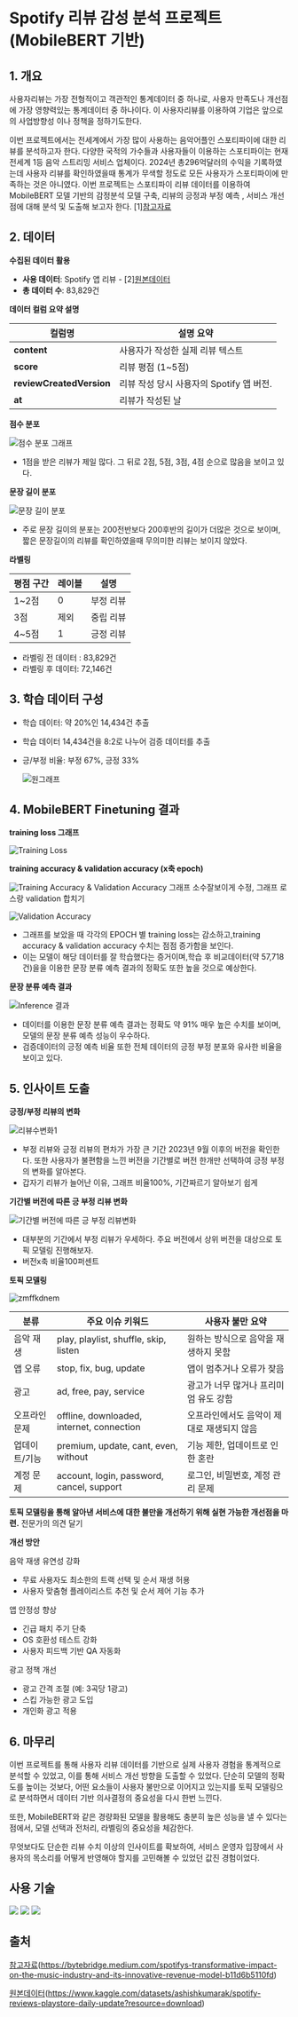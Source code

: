 #  Spotify 리뷰 감성 분석 프로젝트 (MobileBERT 기반)

## 1. 개요
사용자리뷰는 가장 전형적이고 객관적인 통계데이터 중 하나로, 사용자 만족도나 개선점에 가장 영향력있는 통계데이터 중 하나이다. 이 사용자리뷰를 이용하여 기업은  앞으로의 사업방향성 이나 정책을 정하기도한다. 

이번 프로젝트에서는 전세계에서 가장 많이 사용하는 음악어플인 스포티파이에 대한 리뷰를 분석하고자 한다. 다양한 국적의 가수들과 사용자들이 이용하는 스포티파이는 현재 전세계 1등 음악 스트리밍 서비스 업체이다. 2024년 총296억달러의 수익을 기록하였는데 사용자 리뷰를 확인하였을때 통계가 무색할 정도로 모든 사용자가 스포티파이에 만족하는 것은 아니였다. 이번 프로젝트는 스포티파이 리뷰 데이터를 이용하여 MobileBERT 모델 기반의 감정분석 모델 구축, 리뷰의 긍정과 부정 예측 , 서비스 개선점에 대해 분석 및 도출해 보고자 한다. [1][참고자료](https://bytebridge.medium.com/spotifys-transformative-impact-on-the-music-industry-and-its-innovative-revenue-model-b11d6b5110fd)



## 2. 데이터

**수집된 데이터 활용**

- **사용 데이터**: Spotify 앱 리뷰 - [2][원본데이터](https://www.kaggle.com/datasets/ashishkumarak/spotify-reviews-playstore-daily-update?resource=download)
- **총 데이터 수**: 83,829건
  
**데이터 컬럼 요약 설명**

| 컬럼명                   | 설명 요약 |
|------------------------|-----------|
| **content**             | 사용자가 작성한 실제 리뷰 텍스트 |
| **score**               | 리뷰 평점 (1~5점) |
| **reviewCreatedVersion**| 리뷰 작성 당시 사용자의 Spotify 앱 버전. |
| **at**                  | 리뷰가 작성된 날  |


 
 **점수 분포**
 
![점수 분포 그래프](https://github.com/user-attachments/assets/febc97d0-f45d-48e9-899f-2cc4d8538921)
- 1점을 받은 리뷰가 제일 많다. 그 뒤로 2점, 5점, 3점, 4점 순으로 많음을 보이고 있다.
  
**문장 길이 분포**

![문장 길이 분포](https://github.com/user-attachments/assets/51091394-527f-4d96-a5c8-2c64578b8257)
- 주로 문장 길이의 분포는 200전반보다 200후반의 길이가 더많은 것으로 보이며, 짧은 문장길이의 리뷰를 확인하였을때 무의미한 리뷰는 보이지 않았다.

  

**라벨링**

| 평점 구간 | 레이블 | 설명     |
| --------- | ------ | -------- |
| 1~2점     | 0      | 부정 리뷰 |
| 3점       | 제외   | 중립 리뷰 |
| 4~5점     | 1      | 긍정 리뷰 |


- 라벨링 전 데이터 : 83,829건
- 라벨링 후 데이터: 72,146건
  
## 3. 학습 데이터 구성

- 학습 데이터: 약 20%인 14,434건 추출
- 학습 데이터 14,434건을 8:2로 나누어 검증 데이터를 추출
- 긍/부정 비율: 부정 67%, 긍정 33%  
  
  ![원그래프](https://github.com/user-attachments/assets/6b817043-11a7-4643-b333-a62c10519908)


## 4. MobileBERT Finetuning 결과

**training loss 그래프**

![Training Loss](https://github.com/user-attachments/assets/155e0aef-09b3-4ca8-88ef-d8b4f226691a)

**training accuracy & validation accuracy (x축 epoch)**

![Training Accuracy & Validation Accuracy](https://github.com/user-attachments/assets/b0026eb5-158e-44cd-892d-5265449c2f4e)
그래프 소수잘보이게 수정, 그래프 로스랑 validation 합치기

![Validation Accuracy](https://github.com/user-attachments/assets/b736a623-e1d0-44cc-917f-c3061a5fa4cc)

- 그래프를 보았을 때 각각의 EPOCH 별 training loss는 감소하고,training accuracy & validation accuracy 수치는 점점 증가함을 보인다. 
- 이는 모델이 해당 데이터를 잘 학습했다는 증거이며,학습 후 비교데이터(약 57,718건)을을 이용한 문장 분류 예측 결과의 정확도 또한 높을 것으로 예상한다.

**문장 분류 예측 결과**
  
![Inference 결과](https://github.com/user-attachments/assets/b0b63121-9188-4b68-b29d-4061ab658709)

-  데이터를 이용한 문장 분류 예측 결과는 정확도 약 91% 매우 높은 수치를 보이며, 모델의 문장 분류 예측 성능이 우수하다.
-  검증데이터의 긍정 예측 비율 또한 전체 데이터의 긍정 부정 분포와 유사한 비율을 보이고 있다.



## 5. 인사이트 도출



**긍정/부정 리뷰의 변화**
   
![리뷰수변화1](https://github.com/user-attachments/assets/77032baf-ee15-4d10-a1cb-d5206fbf8c02)  

- 부정 리뷰와 긍정 리뷰의 편차가 가장 큰 기간 2023년 9월 이후의 버전을 확인한다. 또한 사용자가 불편함을 느낀 버전을 기간별로 버전 한개만 선택하여 긍정 부정의 변화를 알아본다.
- 갑자기 리뷰가 늘어난 이유, 그래프 비율100%, 기간짜르기 알아보기 쉽게 

**기간별 버전에 따른 긍 부정 리뷰 변화**

![기간별 버전에 따른 긍 부정 리뷰변화](https://github.com/user-attachments/assets/a46233e3-3ebc-41cd-a255-982f8189fa98)

- 대부분의 기간에서 부정 리뷰가 우세하다. 주요 버전에서 상위 버전을 대상으로 토픽 모델링 진행해보자.
- 버전x축 비율100퍼센트 

**토픽 모델링**

![zmffkdnem](https://github.com/user-attachments/assets/ad4779b3-0aee-40ca-a2e7-dafe6c036519)

| 분류           | 주요 이슈 키워드                                         | 사용자 불만 요약                                 |
|----------------|----------------------------------------------------------|--------------------------------------------------|
| 음악 재생       | play, playlist, shuffle, skip, listen                    | 원하는 방식으로 음악을 재생하지 못함            |
| 앱 오류         | stop, fix, bug, update                                   | 앱이 멈추거나 오류가 잦음                        |
| 광고            | ad, free, pay, service                                   | 광고가 너무 많거나 프리미엄 유도 강함           |
| 오프라인 문제    | offline, downloaded, internet, connection               | 오프라인에서도 음악이 제대로 재생되지 않음      |
| 업데이트/기능   | premium, update, cant, even, without                    | 기능 제한, 업데이트로 인한 혼란                 |
| 계정 문제       | account, login, password, cancel, support               | 로그인, 비밀번호, 계정 관리 문제                |

**토픽 모델링을 통해 알아낸 서비스에 대한 불만을 개선하기 위해 실현 가능한 개선점을 마련.** 전문가의 의견 달기

**개선 방안**

음악 재생 유연성 강화  
- 무료 사용자도 최소한의 트랙 선택 및 순서 재생 허용  
- 사용자 맞춤형 플레이리스트 추천 및 순서 제어 기능 추가

앱 안정성 향상  
- 긴급 패치 주기 단축  
- OS 호환성 테스트 강화  
- 사용자 피드백 기반 QA 자동화

광고 정책 개선  
- 광고 간격 조절 (예: 3곡당 1광고)  
- 스킵 가능한 광고 도입  
- 개인화 광고 적용



## 6. 마무리

이번 프로젝트를 통해 사용자 리뷰 데이터를 기반으로 실제 사용자 경험을 통계적으로 분석할 수 있었고, 이를 통해 서비스 개선 방향을 도출할 수 있었다. 단순히 모델의 정확도를 높이는 것보다, 어떤 요소들이 사용자 불만으로 이어지고 있는지를 토픽 모델링으로 분석하면서 데이터 기반 의사결정의 중요성을 다시 한번 느낀다.

또한, MobileBERT와 같은 경량화된 모델을 활용해도 충분히 높은 성능을 낼 수 있다는 점에서, 모델 선택과 전처리, 라벨링의 중요성을 체감한다.

무엇보다도 단순한 리뷰 수치 이상의 인사이트를 확보하여, 서비스 운영자 입장에서 사용자의 목소리를 어떻게 반영해야 할지를 고민해볼 수 있었던 값진 경험이었다. 


## 사용 기술
<img src="https://img.shields.io/badge/pycharm-%23000000.svg?&style=for-the-badge&logo=pycharm&logoColor=white" />
<img src="https://img.shields.io/badge/spotify-%231ED760.svg?&style=for-the-badge&logo=spotify&logoColor=white" />
<img src="https://img.shields.io/badge/kaggle-%2320BEFF.svg?&style=for-the-badge&logo=kaggle&logoColor=white" />







##  출처



 [참고자료](참고자료)(https://bytebridge.medium.com/spotifys-transformative-impact-on-the-music-industry-and-its-innovative-revenue-model-b11d6b5110fd)

[원본데이터](원본데이터)(https://www.kaggle.com/datasets/ashishkumarak/spotify-reviews-playstore-daily-update?resource=download)




